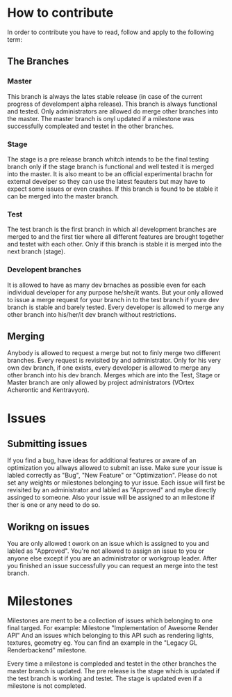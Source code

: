# How to contribute #

In order to contribute you have to read, follow and apply to the following term:

## The Branches ##
### Master ###
This branch is always the lates stable release (in case of the current progress 
of develompent alpha release).
This branch is always functional and tested.
Only administrators are allowed do merge other branches into the master.
The master branch is onyl updated if a milestone was successfully compleated and
testet in the other branches.

### Stage ###
The stage is a pre release branch whitch intends to be the final testing branch
only if the stage branch is functional and well tested it is merged into the master.
It is also meant to be an official experimental brachn for external develper so 
they can use the latest feauters but may have to expect some issues or even crashes.
If this branch is found to be stable it can be merged into the master branch.

### Test ###
The test branch is the first branch in which all development branches are merged 
to and the first tier where all different features are brought together and 
testet with each other.
Only if this branch is stable it is merged into the next branch (stage).

### Developent branches ###
It is allowed to have as many dev brnaches as possible even for each individual 
developer for any purpose he/she/it wants.
But your only allowed to issue a merge request for your branch in to the test 
branch if youre dev branch is stable and barely tested.
Every developer is allowed to merge any other branch into his/her/it dev branch 
without restrictions.

## Merging ##
Anybody is allowed to request a merge but not to finly merge two different branches.
Every request is revisited by and administrator.
Only for his very own dev branch, if one exists, every developer is allowed to
merge any other branch into his dev branch.
Merges which are into the Test, Stage or Master branch are only allowed by
project administrators (VOrtex Acherontic and Kentravyon).

# Issues #

## Submitting issues ##
If you find a bug, have ideas for additional features or aware of an optimization
you allways allowed to submit an isse.
Make sure your issue is labled correctly as "Bug", "New Feature" or "Optimization".
Please do not set any weights or milestones belonging to yur issue.
Each issue will first be revisited by an administrator and labled as "Approved"
and mybe directly assinged to someone.
Also your issue will be assigned to an milestone if ther is one or any need to 
do so.

## Worikng on issues ##
You are only allowed t owork on an issue which is assigned to you and labled as 
"Approved".
You're not allowed to assign an issue to you or anyone else except if you are an 
administrator or workgroup leader.
After you finished an issue successfully you can request an merge into the test 
branch.

# Milestones #
Milestones are ment to be a collection of issues which belonging to one final
targed.
For example: Milestone "Implementation of Awesome Render API"
And an issues which belonging to this API such as rendering lights, textures,
geometry eg.
You can find an example in the "Legacy GL Renderbackend" milestone.

Every time a milestone is compleded and testet in the other branches the master
branch is updated.
The pre release is the stage which is updated if the test branch is working and
testet. The stage is updated even if a milestone is not completed.